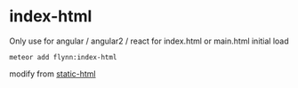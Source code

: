 # index-html

Only use for angular / angular2 / react for index.html or main.html initial load

```
meteor add flynn:index-html
```

modify from [static-html](https://atmospherejs.com/meteor/static-html)
